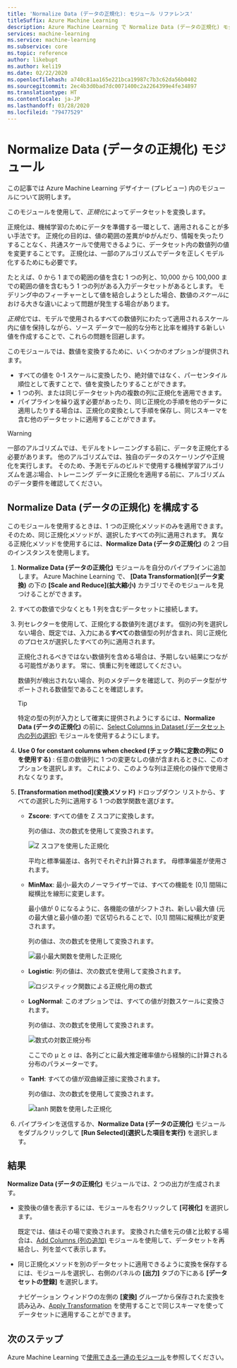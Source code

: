 ```yaml
---
title: 'Normalize Data (データの正規化): モジュール リファレンス'
titleSuffix: Azure Machine Learning
description: Azure Machine Learning で Normalize Data (データの正規化) モジュールを使用して、*正規化*によってデータセットを変換する方法について学習します。
services: machine-learning
ms.service: machine-learning
ms.subservice: core
ms.topic: reference
author: likebupt
ms.author: keli19
ms.date: 02/22/2020
ms.openlocfilehash: a740c81aa165e221bca19987c7b3c62da56b0402
ms.sourcegitcommit: 2ec4b3d0bad7dc0071400c2a2264399e4fe34897
ms.translationtype: HT
ms.contentlocale: ja-JP
ms.lasthandoff: 03/28/2020
ms.locfileid: "79477529"
---
```

# <a name="normalize-data-module"></a>Normalize Data (データの正規化) モジュール

この記事では Azure Machine Learning デザイナー (プレビュー) 内のモジュールについて説明します。

このモジュールを使用して、*正規化*によってデータセットを変換します。

正規化は、機械学習のためにデータを準備する一環として、適用されることが多い手法です。 正規化の目的は、値の範囲の差異がゆがんだり、情報を失ったりすることなく、共通スケールで使用できるように、データセット内の数値列の値を変更することです。 正規化は、一部のアルゴリズムでデータを正しくモデル化するためにも必要です。

たとえば、0 から 1 までの範囲の値を含む 1 つの列と、10,000 から 100,000 までの範囲の値を含むもう 1 つの列がある入力データセットがあるとします。 モデリング中のフィーチャーとして値を結合しようとした場合、数値の*スケール*における大きな違いによって問題が発生する場合があります。

*正規化*では、モデルで使用されるすべての数値列にわたって適用されるスケール内に値を保持しながら、ソース データで一般的な分布と比率を維持する新しい値を作成することで、これらの問題を回避します。

このモジュールでは、数値を変換するために、いくつかのオプションが提供されます。

- すべての値を 0-1 スケールに変換したり、絶対値ではなく、パーセンタイル順位として表すことで、値を変換したりすることができます。
- 1 つの列、または同じデータセット内の複数の列に正規化を適用できます。
- パイプラインを繰り返す必要があったり、同じ正規化の手順を他のデータに適用したりする場合は、正規化の変換として手順を保存し、同じスキーマを含む他のデータセットに適用することができます。

> [!WARNING]
> 一部のアルゴリズムでは、モデルをトレーニングする前に、データを正規化する必要があります。 他のアルゴリズムでは、独自のデータのスケーリングや正規化を実行します。 そのため、予測モデルのビルドで使用する機械学習アルゴリズムを選ぶ場合、トレーニング データに正規化を適用する前に、アルゴリズムのデータ要件を確認してください。

##  <a name="configure-normalize-data"></a>Normalize Data (データの正規化) を構成する

このモジュールを使用するときは、1 つの正規化メソッドのみを適用できます。 そのため、同じ正規化メソッドが、選択したすべての列に適用されます。 異なる正規化メソッドを使用するには、**Normalize Data (データの正規化)** の 2 つ目のインスタンスを使用します。

1. **Normalize Data (データの正規化)** モジュールを自分のパイプラインに追加します。 Azure Machine Learning で、 **[Data Transformation]\(データ変換\)** の下の **[Scale and Reduce]\(拡大縮小\)** カテゴリでそのモジュールを見つけることができます。

2. すべての数値で少なくとも 1 列を含むデータセットに接続します。

3. 列セレクターを使用して、正規化する数値列を選びます。 個別の列を選択しない場合、既定では、入力にある**すべて**の数値型の列が含まれ、同じ正規化のプロセスが選択したすべての列に適用されます。 

    正規化されるべきではない数値列を含める場合は、予期しない結果につながる可能性があります。 常に、慎重に列を確認してください。

    数値列が検出されない場合、列のメタデータを確認して、列のデータ型がサポートされる数値型であることを確認します。

    > [!TIP]
    > 特定の型の列が入力として確実に提供されようにするには、**Normalize Data (データの正規化)** の前に、[Select Columns in Dataset (データセット内の列の選択)](./select-columns-in-dataset.md) モジュールを使用するようにします。

4. **Use 0 for constant columns when checked (チェック時に定数の列に 0 を使用する)** : 任意の数値列に 1 つの変更なしの値が含まれるときに、このオプションを選択します。 これにより、このような列は正規化の操作で使用されなくなります。

5. **[Transformation method]\(変換メソッド\)** ドロップダウン リストから、すべての選択した列に適用する 1 つの数学関数を選びます。 
  
    - **Zscore**: すべての値を Z スコアに変換します。
    
      列の値は、次の数式を使用して変換されます。  
  
      ![Z スコアを使用した正規化](media/module/aml-normalization-z-score.png)
  
      平均と標準偏差は、各列でそれぞれ計算されます。 母標準偏差が使用されます。
  
    - **MinMax**: 最小-最大のノーマライザーでは、すべての機能を [0,1] 間隔に縦横比を線形に変更します。
    
      最小値が 0 になるように、各機能の値がシフトされ、新しい最大値 (元の最大値と最小値の差) で区切られることで、[0,1] 間隔に縦横比が変更されます。
      
      列の値は、次の数式を使用して変換されます。  
  
      ![最小最大関数を使用した正規化](media/module/aml-normalization-minmax.png "AML_normalization-minmax")  
  
    - **Logistic**: 列の値は、次の数式を使用して変換されます。

      ![ロジスティック関数による正規化用の数式](media/module/aml-normalization-logistic.png "AML_normalization-logistic")  
  
    - **LogNormal**: このオプションでは、すべての値が対数スケールに変換されます。
  
      列の値は、次の数式を使用して変換されます。
  
      ![数式の対数正規分布](media/module/aml-normalization-lognormal.png "AML_normalization-lognormal")
    
      ここでの μ と σ は、各列ごとに最大推定確率値から経験的に計算される分布のパラメーターです。  
  
    - **TanH**: すべての値が双曲線正接に変換されます。
    
      列の値は、次の数式を使用して変換されます。
    
      ![tanh 関数を使用した正規化](media/module/aml-normalization-tanh.png "AML_normalization-tanh")

6. パイプラインを送信するか、**Normalize Data (データの正規化)** モジュールをダブルクリックして **[Run Selected]\(選択した項目を実行\)** を選択します。 

## <a name="results"></a>結果

**Normalize Data (データの正規化)** モジュールでは、2 つの出力が生成されます。

- 変換後の値を表示するには、モジュールを右クリックして **[可視化]** を選択します。

    既定では、値はその場で変換されます。 変換された値を元の値と比較する場合は、[Add Columns (列の追加)](./add-columns.md) モジュールを使用して、データセットを再結合し、列を並べて表示します。

- 同じ正規化メソッドを別のデータセットに適用できるように変換を保存するには、モジュールを選択し、右側のパネルの **[出力]** タブの下にある **[データ セットの登録]** を選択します。

    ナビゲーション ウィンドウの左側の **[変換]** グループから保存された変換を読み込み、[Apply Transformation](apply-transformation.md) を使用することで同じスキーマを使ってデータセットに適用することができます。  


## <a name="next-steps"></a>次のステップ

Azure Machine Learning で[使用できる一連のモジュール](module-reference.md)を参照してください。 